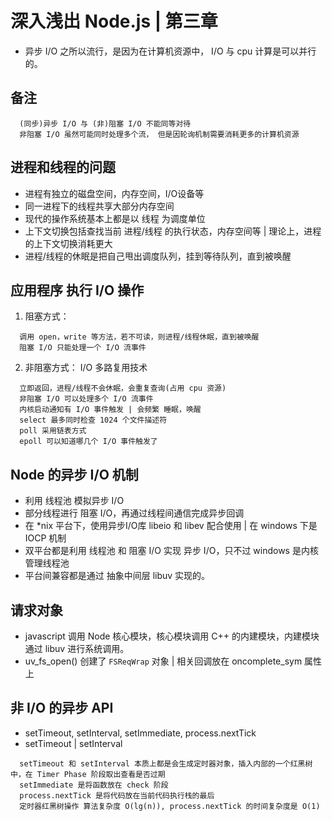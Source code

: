 # 深入浅出 Node.js | 第三章

* 异步 I/O 之所以流行，是因为在计算机资源中， I/O 与 cpu 计算是可以并行的。

## 备注

```
  (同步)异步 I/O 与 (非)阻塞 I/O 不能同等对待
  非阻塞 I/O 虽然可能同时处理多个流， 但是因轮询机制需要消耗更多的计算机资源
```

## 进程和线程的问题

* 进程有独立的磁盘空间，内存空间，I/O设备等
* 同一进程下的线程共享大部分内存空间
* 现代的操作系统基本上都是以 线程 为调度单位
* 上下文切换包括查找当前 进程/线程 的执行状态，内存空间等 | 理论上，进程的上下文切换消耗更大
* 进程/线程的休眠是把自己甩出调度队列，挂到等待队列，直到被唤醒

## 应用程序 执行 I/O 操作

1. 阻塞方式： 
```
  调用 open，write 等方法，若不可读，则进程/线程休眠，直到被唤醒
  阻塞 I/O 只能处理一个 I/O 流事件
```
2. 非阻塞方式： I/O 多路复用技术
```
  立即返回，进程/线程不会休眠，会重复查询(占用 cpu 资源)
  非阻塞 I/O 可以处理多个 I/O 流事件
  内核启动通知有 I/O 事件触发 | 会频繁 睡眠，唤醒
  select 最多同时检查 1024 个文件描述符
  poll 采用链表方式
  epoll 可以知道哪几个 I/O 事件触发了
```

## Node 的异步 I/O 机制

* 利用 线程池 模拟异步 I/O
* 部分线程进行 阻塞 I/O，再通过线程间通信完成异步回调
* 在 *nix 平台下，使用异步I/O库 libeio 和 libev 配合使用 | 在 windows 下是 IOCP 机制
* 双平台都是利用 线程池 和 阻塞 I/O 实现 异步 I/O，只不过 windows 是内核管理线程池
* 平台间兼容都是通过 抽象中间层 libuv 实现的。

## 请求对象

* javascript 调用 Node 核心模块，核心模块调用 C++ 的内建模块，内建模块通过 libuv 进行系统调用。
* uv_fs_open() 创建了 `FSReqWrap` 对象 | 相关回调放在 oncomplete_sym 属性上

## 非 I/O 的异步 API

* setTimeout, setInterval, setImmediate, process.nextTick
* setTimeout | setInterval
```
  setTimeout 和 setInterval 本质上都是会生成定时器对象，插入内部的一个红黑树中，在 Timer Phase 阶段取出查看是否过期
  setImmediate 是将函数放在 check 阶段
  process.nextTick 是将代码放在当前代码执行栈的最后 
  定时器红黑树操作 算法复杂度 O(lg(n)), process.nextTick 的时间复杂度是 O(1)
```